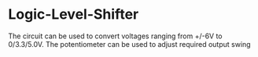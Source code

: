 # Logic-Level-Shifter
The circuit can be used to convert voltages ranging from +/-6V to 0/3.3/5.0V. The potentiometer can be used to adjust required output swing
